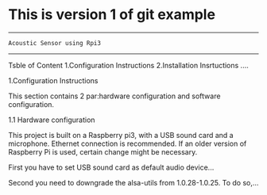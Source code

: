 
# This is version 1 of git example 
-------------------------------------
	Acoustic Sensor using Rpi3
-------------------------------------
Tsble of Content
1.Configuration Instructions
2.Installation Insrtuctions
....

1.Configuration Instructions 

This section contains 2 par:hardware configuration and software configuration.

1.1 Hardware configuration

This project is built on a Raspberry pi3, with a USB sound card and a microphone.
Ethernet connection is recommended. If an older version of Raspberry Pi is used,
certain change might be necessary.

First you have to set USB sound card as default audio device...

Second you need to downgrade the alsa-utils from 1.0.28-1.0.25. To do so,...

